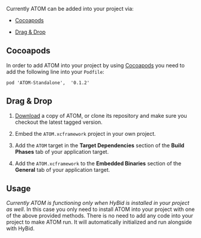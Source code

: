 Currently ATOM can be added into your project via:

-   [Cocoapods](https://github.com/pubnative/ATOM/new/main?readme=1#cocoapods "https://github.com/pubnative/ATOM/new/main?readme=1#cocoapods")
    
-   [Drag & Drop](https://github.com/pubnative/ATOM/new/main?readme=1#drag--drop "https://github.com/pubnative/ATOM/new/main?readme=1#drag--drop")
    

## Cocoapods

In order to add ATOM into your project by using [Cocoapods](https://cocoapods.org/ "https://cocoapods.org/") you need to add the following line into your `Podfile`:

`pod 'ATOM-Standalone',  '0.1.2'`

## Drag & Drop

1.  [Download](https://github.com/pubnative/ATOM/releases "https://github.com/pubnative/ATOM/releases") a copy of ATOM, or clone its repository and make sure you checkout the latest tagged version.
    
2.  Embed the `ATOM.xcframework` project in your own project.
    
3.  Add the `ATOM` target in the **Target Dependencies** section of the **Build Phases** tab of your application target.
    
4.  Add the `ATOM.xcframework` to the **Embedded Binaries** section of the **General** tab of your application target.
    

## Usage

_Currently ATOM is functioning only when HyBid is installed in your project as well_. In this case you only need to install ATOM into your project with one of the above provided methods. There is no need to add any code into your project to make ATOM run. It will automatically initialized and run alongside with HyBid.
